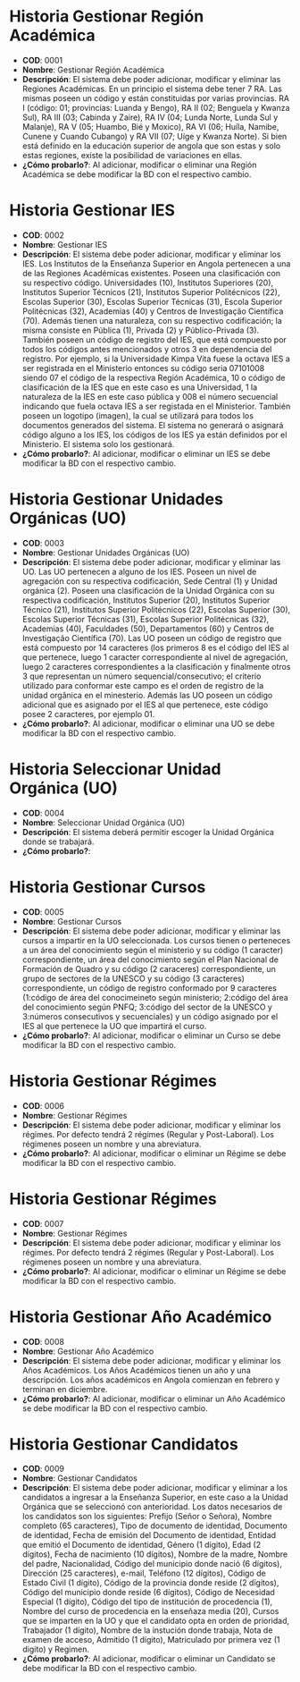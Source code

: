 # Historia Gestionar Región Académica

+ **COD**: 0001
+ **Nombre**: Gestionar Región Académica
+ **Descripción**: El sistema debe poder adicionar, modificar y eliminar las Regiones Académicas. En un principio el sistema debe tener 7 RA. Las mismas poseen un código y están constituidas por varias provincias. RA I (código: 01; provincias: Luanda y Bengo), RA II (02; Benguela y Kwanza Sul), RA III (03; Cabinda y Zaire), RA IV (04; Lunda Norte, Lunda Sul y Malanje), RA V (05; Huambo, Bié y Moxico), RA VI (06; Huíla, Namibe, Cunene y Cuando Cubango) y RA VII (07; Uíge y Kwanza Norte). Si bien está definido en la educación superior de angola que son estas y solo estas regiones, existe la posibilidad de variaciones en ellas. 
+ **¿Cómo probarlo?**: Al adicionar, modificar o eliminar una Región Académica se debe modificar la BD con el respectivo cambio.

# Historia Gestionar IES

+ **COD**: 0002
+ **Nombre**: Gestionar IES
+ **Descripción**: El sistema debe poder adicionar, modificar y eliminar los IES. Los Institutos de la Enseñanza Superior en Angola pertenecen a una de las Regiones Académicas existentes. Poseen una clasificación con su respectivo código. Universidades (10), Institutos Superiores (20), Institutos Superior Técnicos (21), Institutos Superior Politécnicos (22), Escolas Superior (30), Escolas Superior Técnicas (31), Escola Superior Politécnicas (32), Academias (40) y Centros de Investigação Científica (70). Además tienen una naturaleza, con su respectivo codificación; la misma consiste en Pública (1), Privada (2) y Público-Privada (3). También poseen un código de registro del IES, que está compuesto por todos los códigos antes mencionados y otros 3 en dependencia del registro. Por ejemplo, si la Universidade Kimpa Vita fuese la octava IES a ser registrada en el Ministerio entonces su código seria 07101008 siendo 07 el código de la respectiva Región Académica, 10 o código de clasificación de la IES que en este caso es una Universidad, 1 la naturaleza de la IES en este caso pública y 008 el número secuencial indicando que fuela octava IES a ser registada en el Ministerior. También poseen un logotipo (imagen), la cual se utilizará para todos los documentos generados del sistema. El sistema no generará o asignará código alguno a los IES, los códigos de los IES ya están definidos por el Ministerio. El sistema solo los gestionará.
+ **¿Cómo probarlo?**: Al adicionar, modificar o eliminar un IES se debe modificar la BD con el respectivo cambio.

# Historia Gestionar Unidades Orgánicas (UO)

+ **COD**: 0003
+ **Nombre**: Gestionar Unidades Orgánicas (UO)
+ **Descripción**: El sistema debe poder adicionar, modificar y eliminar las UO. Las UO pertenecen a alguno de los IES. Poseen un nivel de agregación con su respectiva codificación, Sede Central (1) y Unidad orgánica (2). Poseen una clasificación de la Unidad Orgánica con su respectiva codificación, Institutos Superior (20), Institutos Superior Técnico (21), Institutos Superior Politécnicos (22), Escolas Superior (30), Escolas Superior Técnicas (31), Escolas Superior Politécnicas (32), Academias (40), Faculdades (50), Departamentos (60) y Centros de Investigação Científica (70). Las UO poseen un código de registro que está compuesto por 14 caracteres (los primeros 8 es el código del IES al que pertenece, luego 1 caracter correspondiente al nivel de agregación, luego 2 caracteres correspondientes a la clasificación y finalmente otros 3 que representan un número sequencial/consecutivo; el criterio utilizado para conformar este campo es el orden de registro de la unidad orgânica en el minesterio. Además las UO poseen un código adicional que es asignado por el IES al que pertenece, este código posee 2 caracteres, por ejemplo 01.
+ **¿Cómo probarlo?**: Al adicionar, modificar o eliminar una UO se debe modificar la BD con el respectivo cambio.

# Historia Seleccionar Unidad Orgánica (UO)

+ **COD**: 0004
+ **Nombre**: Seleccionar Unidad Orgánica (UO)
+ **Descripción**: El sistema deberá permitir escoger la Unidad Orgánica donde se trabajará. 
+ **¿Cómo probarlo?**: 

# Historia Gestionar Cursos

+ **COD**: 0005
+ **Nombre**: Gestionar Cursos
+ **Descripción**: El sistema debe poder adicionar, modificar y eliminar las cursos a impartir en la UO seleccionada. Los cursos tienen o perteneces a un área del conocimiento según el ministerio y su código (1 caracter) correspondiente, un área del conocimiento según el Plan Nacional de Formación de Quadro y su código (2 caraceres) correspondiente, un grupo de sectores de la UNESCO y su código (3 caracteres) correspondiente, un código de registro conformado por 9 caracteres (1:código de área del conocimeineto según ministerio; 2:código del área del conocimiento según PNFQ; 3:código del sector de la UNESCO y 3:números consecutivos y secuenciales) y un código asignado por el IES al que pertenece la UO que impartirá el curso.
+ **¿Cómo probarlo?**: Al adicionar, modificar o eliminar un Curso se debe modificar la BD con el respectivo cambio.

# Historia Gestionar Régimes

+ **COD**: 0006
+ **Nombre**: Gestionar Régimes
+ **Descripción**: El sistema debe poder adicionar, modificar y eliminar los régimes. Por defecto tendrá 2 régimes (Regular y Post-Laboral). Los régimenes poseen un nombre y una abreviatura.
+ **¿Cómo probarlo?**: Al adicionar, modificar o eliminar un Régime se debe modificar la BD con el respectivo cambio.

# Historia Gestionar Régimes

+ **COD**: 0007
+ **Nombre**: Gestionar Régimes
+ **Descripción**: El sistema debe poder adicionar, modificar y eliminar los régimes. Por defecto tendrá 2 régimes (Regular y Post-Laboral). Los régimenes poseen un nombre y una abreviatura.
+ **¿Cómo probarlo?**: Al adicionar, modificar o eliminar un Régime se debe modificar la BD con el respectivo cambio.

# Historia Gestionar Año Académico

+ **COD**: 0008
+ **Nombre**: Gestionar Año Académico
+ **Descripción**: El sistema debe poder adicionar, modificar y eliminar los Años Académicos. Los Años Académicos tienen un año y una descripción. Los años académicos en Angola comienzan en febrero y terminan en diciembre.
+ **¿Cómo probarlo?**: Al adicionar, modificar o eliminar un Año Académico se debe modificar la BD con el respectivo cambio.

# Historia Gestionar Candidatos

+ **COD**: 0009
+ **Nombre**: Gestionar Candidatos
+ **Descripción**: El sistema debe poder adicionar, modificar y eliminar a los candidatos a ingresar a la Enseñanza Superior, en este caso a la Unidad Orgánica que se seleccionó con anterioridad. Los datos necesarios de los candidatos son los siguientes: Prefijo (Señor o Señora), Nombre completo (65 caracteres), Tipo de documento de identidad, Documento de identidad, Fecha de emisión del Documento de identidad, Entidad que emitió el Documento de identidad, Género (1 dígito), Edad (2 dígitos), Fecha de nacimiento (10 dígitos), Nombre de la madre, Nombre del padre, Nacionalidad, Código del municipio donde nació (6 dígitos), Dirección (25 caracteres), e-mail, Teléfono (12 dígitos), Código de Estado Civil (1 dígito), Código de la provincia donde reside (2 dígitos), Código del municipio donde reside (6 dígitos), Código de Necesidad Especial (1 dígito), Código del tipo de institución de procedencia (1), Nombre del curso de procedencia en la enseñaza media (20), Cursos que se imparten en la UO y que el candidato opta en orden de prioridad, Trabajador (1 dígito), Nombre de la instución donde trabaja, Nota de examen de acceso, Admitido (1 dígito), Matriculado por primera vez (1 digito) y Regimen. 
+ **¿Cómo probarlo?**: Al adicionar, modificar o eliminar un Candidato se debe modificar la BD con el respectivo cambio.


